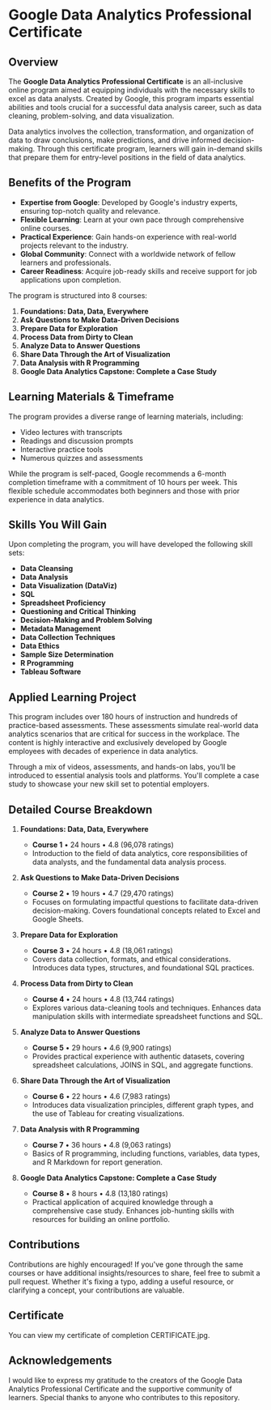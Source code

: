 # Google Data Analytics Professional Certificate

## Overview

The **Google Data Analytics Professional Certificate** is an all-inclusive online program aimed at equipping individuals with the necessary skills to excel as data analysts. Created by Google, this program imparts essential abilities and tools crucial for a successful data analysis career, such as data cleaning, problem-solving, and data visualization.

Data analytics involves the collection, transformation, and organization of data to draw conclusions, make predictions, and drive informed decision-making. Through this certificate program, learners will gain in-demand skills that prepare them for entry-level positions in the field of data analytics.

## Benefits of the Program

- **Expertise from Google**: Developed by Google's industry experts, ensuring top-notch quality and relevance.
- **Flexible Learning**: Learn at your own pace through comprehensive online courses.
- **Practical Experience**: Gain hands-on experience with real-world projects relevant to the industry.
- **Global Community**: Connect with a worldwide network of fellow learners and professionals.
- **Career Readiness**: Acquire job-ready skills and receive support for job applications upon completion.

The program is structured into 8 courses:

1. **Foundations: Data, Data, Everywhere**
2. **Ask Questions to Make Data-Driven Decisions**
3. **Prepare Data for Exploration**
4. **Process Data from Dirty to Clean**
5. **Analyze Data to Answer Questions**
6. **Share Data Through the Art of Visualization**
7. **Data Analysis with R Programming**
8. **Google Data Analytics Capstone: Complete a Case Study**

## Learning Materials & Timeframe

The program provides a diverse range of learning materials, including:

- Video lectures with transcripts
- Readings and discussion prompts
- Interactive practice tools
- Numerous quizzes and assessments

While the program is self-paced, Google recommends a 6-month completion timeframe with a commitment of 10 hours per week. This flexible schedule accommodates both beginners and those with prior experience in data analytics.

## Skills You Will Gain

Upon completing the program, you will have developed the following skill sets:

- **Data Cleansing**
- **Data Analysis**
- **Data Visualization (DataViz)**
- **SQL**
- **Spreadsheet Proficiency**
- **Questioning and Critical Thinking**
- **Decision-Making and Problem Solving**
- **Metadata Management**
- **Data Collection Techniques**
- **Data Ethics**
- **Sample Size Determination**
- **R Programming**
- **Tableau Software**

## Applied Learning Project

This program includes over 180 hours of instruction and hundreds of practice-based assessments. These assessments simulate real-world data analytics scenarios that are critical for success in the workplace. The content is highly interactive and exclusively developed by Google employees with decades of experience in data analytics.

Through a mix of videos, assessments, and hands-on labs, you’ll be introduced to essential analysis tools and platforms. You'll complete a case study to showcase your new skill set to potential employers.

## Detailed Course Breakdown

1. **Foundations: Data, Data, Everywhere**
   - **Course 1** • 24 hours • 4.8 (96,078 ratings)
   - Introduction to the field of data analytics, core responsibilities of data analysts, and the fundamental data analysis process.

2. **Ask Questions to Make Data-Driven Decisions**
   - **Course 2** • 19 hours • 4.7 (29,470 ratings)
   - Focuses on formulating impactful questions to facilitate data-driven decision-making. Covers foundational concepts related to Excel and Google Sheets.

3. **Prepare Data for Exploration**
   - **Course 3** • 24 hours • 4.8 (18,061 ratings)
   - Covers data collection, formats, and ethical considerations. Introduces data types, structures, and foundational SQL practices.

4. **Process Data from Dirty to Clean**
   - **Course 4** • 24 hours • 4.8 (13,744 ratings)
   - Explores various data-cleaning tools and techniques. Enhances data manipulation skills with intermediate spreadsheet functions and SQL.

5. **Analyze Data to Answer Questions**
   - **Course 5** • 29 hours • 4.6 (9,900 ratings)
   - Provides practical experience with authentic datasets, covering spreadsheet calculations, JOINS in SQL, and aggregate functions.

6. **Share Data Through the Art of Visualization**
   - **Course 6** • 22 hours • 4.6 (7,983 ratings)
   - Introduces data visualization principles, different graph types, and the use of Tableau for creating visualizations.

7. **Data Analysis with R Programming**
   - **Course 7** • 36 hours • 4.8 (9,063 ratings)
   - Basics of R programming, including functions, variables, data types, and R Markdown for report generation.

8. **Google Data Analytics Capstone: Complete a Case Study**
   - **Course 8** • 8 hours • 4.8 (13,180 ratings)
   - Practical application of acquired knowledge through a comprehensive case study. Enhances job-hunting skills with resources for building an online portfolio.

## Contributions

Contributions are highly encouraged! If you've gone through the same courses or have additional insights/resources to share, feel free to submit a pull request. Whether it's fixing a typo, adding a useful resource, or clarifying a concept, your contributions are valuable.

## Certificate

You can view my certificate of completion CERTIFICATE.jpg.

## Acknowledgements

I would like to express my gratitude to the creators of the Google Data Analytics Professional Certificate and the supportive community of learners. Special thanks to anyone who contributes to this repository.

